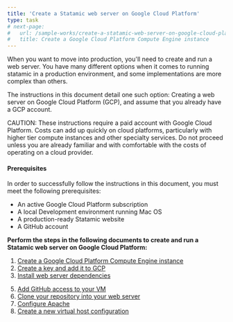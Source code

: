 ```yaml
---
title: 'Create a Statamic web server on Google Cloud Platform'
type: task
# next-page: 
#   url: /sample-works/create-a-statamic-web-server-on-google-cloud-platform/create-a-google-cloud-platform-compute-engine-instance
#   title: Create a Google Cloud Platform Compute Engine instance
---
```


When you want to move into production, you'll need to create and run a web server. You have many different options when it comes to running statamic in a production environment, and some implementations are more complex than others.

The instructions in this document detail one such option: Creating a web server on Google Cloud Platform (GCP), and assume that you already have a GCP account.

<div class="note">
<p>CAUTION: These instructions require a paid account with Google Cloud Platform. Costs can add up quickly on cloud platforms, particularly with higher tier compute instances and other specialty services. Do not proceed unless you are already familiar and with comfortable with the costs of operating on a cloud provider.</p>
</div>

#### Prerequisites

In order to successfully follow the instructions in this document, you must meet the following prerequisites:

* An active Google Cloud Platform subscription
* A local Development environment running Mac OS
* A production-ready Statamic website
* A GitHub account

**Perform the steps in the following documents to create and run a Statamic web server on Google Cloud Platform:**

1. [Create a Google Cloud Platform Compute Engine instance](/sample-works/writing-samples/create-a-statamic-web-server-on-google-cloud-platform/create-a-google-cloud-platform-compute-engine-instance)
2. [Create a key and add it to GCP](/sample-works/writing-samples/create-a-statamic-web-server-on-google-cloud-platform/create-a-key-and-add-it-to-gcp)
3. [Install web server dependencies](/sample-works/writing-samples/create-a-statamic-web-server-on-google-cloud-platform/install-web-server-dependencies)
<!-- 4. [Configure PHP](/samples/writing/configure-php) -->
5. [Add GitHub access to your VM](/sample-works/writing-samples/create-a-statamic-web-server-on-google-cloud-platform/add-github-access-to-your-vm)
6. [Clone your repository into your web server](/sample-works/writing-samples/create-a-statamic-web-server-on-google-cloud-platform/clone-your-repository-into-your-web-server)
7. [Configure Apache](/sample-works/writing-samples/create-a-statamic-web-server-on-google-cloud-platform/configure-apache)
8. [Create a new virtual host configuration](/sample-works/writing-samples/create-a-statamic-web-server-on-google-cloud-platform/create-a-new-virtual-host-configuration)
